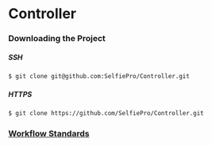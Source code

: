 # Controller

### Downloading the Project
##### SSH
```sh
$ git clone git@github.com:SelfiePro/Controller.git
```
##### HTTPS
```sh
$ git clone https://github.com/SelfiePro/Controller.git
```
### [Workflow Standards](https://github.com/SelfiePro/Controller/blob/master/Doc/WORKFLOW.md)
